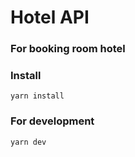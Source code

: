 # Hotel API

### For booking room hotel

### Install

```
yarn install
```

### For development

```
yarn dev
```
